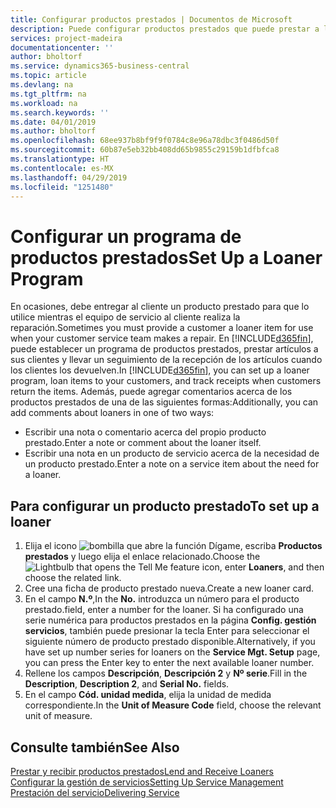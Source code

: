 ```yaml
---
title: Configurar productos prestados | Documentos de Microsoft
description: Puede configurar productos prestados que puede prestar a los clientes para reemplazar productos de servicio mientras están en servicio.
services: project-madeira
documentationcenter: ''
author: bholtorf
ms.service: dynamics365-business-central
ms.topic: article
ms.devlang: na
ms.tgt_pltfrm: na
ms.workload: na
ms.search.keywords: ''
ms.date: 04/01/2019
ms.author: bholtorf
ms.openlocfilehash: 68ee937b8bf9f9f0784c8e96a78dbc3f0486d50f
ms.sourcegitcommit: 60b87e5eb32bb408dd65b9855c29159b1dfbfca8
ms.translationtype: HT
ms.contentlocale: es-MX
ms.lasthandoff: 04/29/2019
ms.locfileid: "1251480"
---
```

# <a name="set-up-a-loaner-program"></a><span data-ttu-id="669fd-103">Configurar un programa de productos prestados</span><span class="sxs-lookup"><span data-stu-id="669fd-103">Set Up a Loaner Program</span></span>
<span data-ttu-id="669fd-104">En ocasiones, debe entregar al cliente un producto prestado para que lo utilice mientras el equipo de servicio al cliente realiza la reparación.</span><span class="sxs-lookup"><span data-stu-id="669fd-104">Sometimes you must provide a customer a loaner item for use when your customer service team makes a repair.</span></span> <span data-ttu-id="669fd-105">En [!INCLUDE[d365fin](includes/d365fin_md.md)], puede establecer un programa de productos prestados, prestar artículos a sus clientes y llevar un seguimiento de la recepción de los artículos cuando los clientes los devuelven.</span><span class="sxs-lookup"><span data-stu-id="669fd-105">In [!INCLUDE[d365fin](includes/d365fin_md.md)], you can set up a loaner program, loan items to your customers, and track receipts when customers return the items.</span></span> <span data-ttu-id="669fd-106">Además, puede agregar comentarios acerca de los productos prestados de una de las siguientes formas:</span><span class="sxs-lookup"><span data-stu-id="669fd-106">Additionally, you can add comments about loaners in one of two ways:</span></span>  
  
* <span data-ttu-id="669fd-107">Escribir una nota o comentario acerca del propio producto prestado.</span><span class="sxs-lookup"><span data-stu-id="669fd-107">Enter a note or comment about the loaner itself.</span></span>  
* <span data-ttu-id="669fd-108">Escribir una nota en un producto de servicio acerca de la necesidad de un producto prestado.</span><span class="sxs-lookup"><span data-stu-id="669fd-108">Enter a note on a service item about the need for a loaner.</span></span>  

## <a name="to-set-up-a-loaner"></a><span data-ttu-id="669fd-109">Para configurar un producto prestado</span><span class="sxs-lookup"><span data-stu-id="669fd-109">To set up a loaner</span></span>  
1. <span data-ttu-id="669fd-110">Elija el icono ![bombilla que abre la función Dígame](media/ui-search/search_small.png "Dígame que desea hacer"), escriba **Productos prestados** y luego elija el enlace relacionado.</span><span class="sxs-lookup"><span data-stu-id="669fd-110">Choose the ![Lightbulb that opens the Tell Me feature](media/ui-search/search_small.png "Tell me what you want to do") icon, enter **Loaners**, and then choose the related link.</span></span>  
2. <span data-ttu-id="669fd-111">Cree una ficha de producto prestado nueva.</span><span class="sxs-lookup"><span data-stu-id="669fd-111">Create a new loaner card.</span></span> 
3. <span data-ttu-id="669fd-112">En el campo **N.º**,</span><span class="sxs-lookup"><span data-stu-id="669fd-112">In the **No.**</span></span> <span data-ttu-id="669fd-113">introduzca un número para el producto prestado.</span><span class="sxs-lookup"><span data-stu-id="669fd-113">field, enter a number for the loaner.</span></span> <span data-ttu-id="669fd-114">Si ha configurado una serie numérica para productos prestados en la página **Config. gestión servicios**, también puede presionar la tecla Enter para seleccionar el siguiente número de producto prestado disponible.</span><span class="sxs-lookup"><span data-stu-id="669fd-114">Alternatively, if you have set up number series for loaners on the **Service Mgt. Setup** page, you can press the Enter key to enter the next available loaner number.</span></span>  
4. <span data-ttu-id="669fd-115">Rellene los campos **Descripción**, **Descripción 2** y **Nº serie**.</span><span class="sxs-lookup"><span data-stu-id="669fd-115">Fill in the **Description**, **Description 2**, and **Serial No.** fields.</span></span>  
5. <span data-ttu-id="669fd-116">En el campo **Cód. unidad medida**, elija la unidad de medida correspondiente.</span><span class="sxs-lookup"><span data-stu-id="669fd-116">In the **Unit of Measure Code** field, choose the relevant unit of measure.</span></span>  
  
## <a name="see-also"></a><span data-ttu-id="669fd-117">Consulte también</span><span class="sxs-lookup"><span data-stu-id="669fd-117">See Also</span></span>
[<span data-ttu-id="669fd-118">Prestar y recibir productos prestados</span><span class="sxs-lookup"><span data-stu-id="669fd-118">Lend and Receive Loaners</span></span>](service-how-to-lend-receive-loaners.md)  
[<span data-ttu-id="669fd-119">Configurar la gestión de servicios</span><span class="sxs-lookup"><span data-stu-id="669fd-119">Setting Up Service Management</span></span>](service-setup-service.md)  
[<span data-ttu-id="669fd-120">Prestación del servicio</span><span class="sxs-lookup"><span data-stu-id="669fd-120">Delivering Service</span></span>](service-deliver-service.md)  

